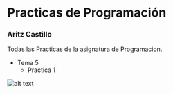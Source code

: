 # Practicas de Programación
### __Aritz Castillo__

Todas las Practicas de la asignatura de Programacion.
- Tema 5
    - Practica 1



![alt text](https://www.egibide.org/file/2017/07/logo-vector-egibide-h-300x152.png)

